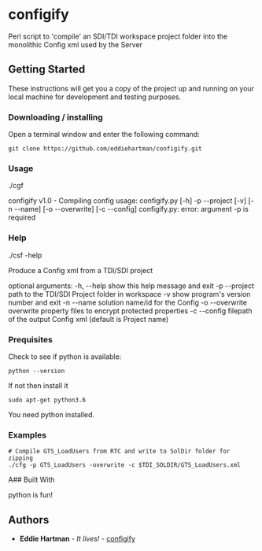 # configify

Perl script to 'compile' an SDI/TDI workspace project folder into the monolithic Config xml used by the Server

## Getting Started

These instructions will get you a copy of the project up and running on your local machine for development and testing purposes.

### Downloading / installing

Open a terminal window and enter the following command:

```
git clone https://github.com/eddiehartman/configify.git
```

### Usage

./cgf

configify v1.0 - Compiling config
usage: configify.py [-h] -p --project [-v] [-n --name] [-o --overwrite]
                    [-c --config]
configify.py: error: argument -p is required

### Help

./csf -help

Produce a Config xml from a TDI/SDI project

optional arguments:
  -h, --help      show this help message and exit
  -p --project    path to the TDI/SDI Project folder in workspace
  -v              show program's version number and exit
  -n --name       solution name/id for the Config
  -o --overwrite  overwrite property files to encrypt protected properties
  -c --config     filepath of the output Config xml (default is Project name)

### Prequisites

Check to see if python is available:

```
python --version
```

If not then install it

```
sudo apt-get python3.6
```

You need python installed.

### Examples

```
# Compile GTS_LoadUsers from RTC and write to SolDir folder for zipping
./cfg -p GTS_LoadUsers -overwrite -c $TDI_SOLDIR/GTS_LoadUsers.xml
```

A## Built With

python is fun!

## Authors

* **Eddie Hartman** - *It lives!* - [configify](https://github.com/eddiehartman/configify.git)

